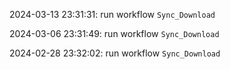 2024-03-13 23:31:31: run workflow `Sync_Download` 

2024-03-06 23:31:49: run workflow `Sync_Download` 

2024-02-28 23:32:02: run workflow `Sync_Download` 



